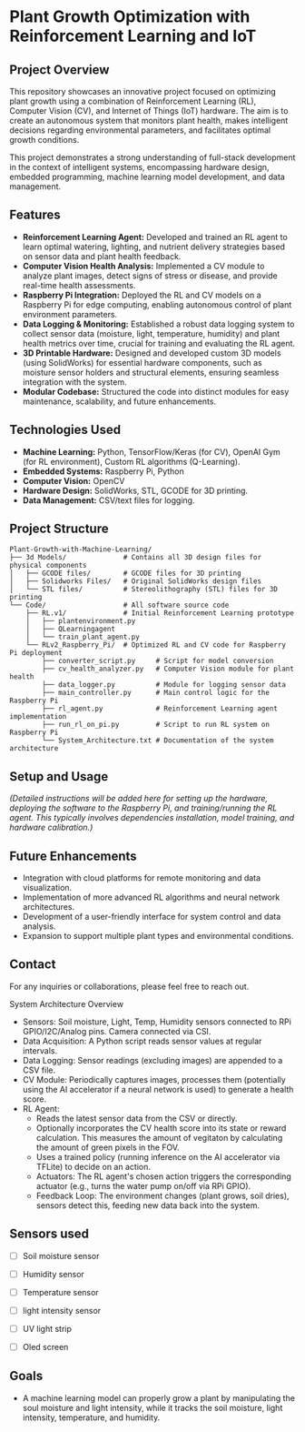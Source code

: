 # Plant Growth Optimization with Reinforcement Learning and IoT

## Project Overview

This repository showcases an innovative project focused on optimizing plant growth using a combination of Reinforcement Learning (RL), Computer Vision (CV), and Internet of Things (IoT) hardware. The aim is to create an autonomous system that monitors plant health, makes intelligent decisions regarding environmental parameters, and facilitates optimal growth conditions.

This project demonstrates a strong understanding of full-stack development in the context of intelligent systems, encompassing hardware design, embedded programming, machine learning model development, and data management.

## Features

*   **Reinforcement Learning Agent:** Developed and trained an RL agent to learn optimal watering, lighting, and nutrient delivery strategies based on sensor data and plant health feedback.
*   **Computer Vision Health Analysis:** Implemented a CV module to analyze plant images, detect signs of stress or disease, and provide real-time health assessments.
*   **Raspberry Pi Integration:** Deployed the RL and CV models on a Raspberry Pi for edge computing, enabling autonomous control of plant environment parameters.
*   **Data Logging & Monitoring:** Established a robust data logging system to collect sensor data (moisture, light, temperature, humidity) and plant health metrics over time, crucial for training and evaluating the RL agent.
*   **3D Printable Hardware:** Designed and developed custom 3D models (using SolidWorks) for essential hardware components, such as moisture sensor holders and structural elements, ensuring seamless integration with the system.
*   **Modular Codebase:** Structured the code into distinct modules for easy maintenance, scalability, and future enhancements.

## Technologies Used

*   **Machine Learning:** Python, TensorFlow/Keras (for CV), OpenAI Gym (for RL environment), Custom RL algorithms (Q-Learning).
*   **Embedded Systems:** Raspberry Pi, Python
*   **Computer Vision:** OpenCV
*   **Hardware Design:** SolidWorks, STL, GCODE for 3D printing.
*   **Data Management:** CSV/text files for logging.

## Project Structure

```
Plant-Growth-with-Machine-Learning/
├── 3d Models/              # Contains all 3D design files for physical components
│   ├── GCODE files/        # GCODE files for 3D printing
│   ├── Solidworks Files/   # Original SolidWorks design files
│   └── STL files/          # Stereolithography (STL) files for 3D printing
└── Code/                   # All software source code
    ├── RL.v1/              # Initial Reinforcement Learning prototype
    │   ├── plantenvironment.py
    │   ├── QLearningagent
    │   └── train_plant_agent.py
    └── RLv2_Raspberry_Pi/  # Optimized RL and CV code for Raspberry Pi deployment
        ├── converter_script.py     # Script for model conversion
        ├── cv_health_analyzer.py   # Computer Vision module for plant health
        ├── data_logger.py          # Module for logging sensor data
        ├── main_controller.py      # Main control logic for the Raspberry Pi
        ├── rl_agent.py             # Reinforcement Learning agent implementation
        ├── run_rl_on_pi.py         # Script to run RL system on Raspberry Pi
        └── System_Architecture.txt # Documentation of the system architecture
```

## Setup and Usage

*(Detailed instructions will be added here for setting up the hardware, deploying the software to the Raspberry Pi, and training/running the RL agent. This typically involves dependencies installation, model training, and hardware calibration.)*

## Future Enhancements

*   Integration with cloud platforms for remote monitoring and data visualization. 
*   Implementation of more advanced RL algorithms and neural network architectures.
*   Development of a user-friendly interface for system control and data analysis.
*   Expansion to support multiple plant types and environmental conditions.

## Contact

For any inquiries or collaborations, please feel free to reach out.

System Architecture Overview
 - Sensors: Soil moisture, Light, Temp, Humidity sensors connected to RPi GPIO/I2C/Analog pins. Camera connected via CSI.
 - Data Acquisition: A Python script reads sensor values at regular intervals.
 - Data Logging: Sensor readings (excluding images) are appended to a CSV file.
 - CV Module: Periodically captures images, processes them (potentially using the AI accelerator if a neural network is used) to generate a health score.
 - RL Agent:
   - Reads the latest sensor data from the CSV or directly.
   - Optionally incorporates the CV health score into its state or reward calculation. This measures the amount of vegitaton by calculating the amount of green pixels in the FOV.
   - Uses a trained policy (running inference on the AI accelerator via TFLite) to decide on an action.
   - Actuators: The RL agent's chosen action triggers the corresponding actuator (e.g., turns the water pump on/off via RPi GPIO).
   - Feedback Loop: The environment changes (plant grows, soil dries), sensors detect this, feeding new data back into the system.



## Sensors used
- [ ] Soil moisture sensor
- [ ] Humidity sensor
- [ ] Temperature sensor
- [ ] light intensity sensor
- [ ] UV light strip
- [ ] Oled screen
 
      
## Goals
 - A machine learning model can properly grow a plant by manipulating the soul moisture and light intensity, while it tracks the soil moisture, light intensity, temperature, and humidity.


